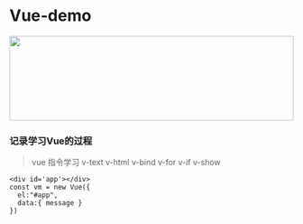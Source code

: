 # Vue-demo
<!-- ![vue](https://cn.vuejs.org/images/logo.svg "vue") -->
<img src=https://cn.vuejs.org/images/logo.svg  width=100% height=150 />

### 记录学习Vue的过程
> vue 指令学习
>v-text  v-html  v-bind v-for  v-if  v-show

```
<div id='app'></div>
const vm = new Vue({
  el:"#app",
  data:{ message }
})
```
